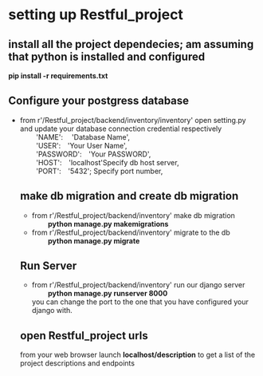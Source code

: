 # setting up Restful_project 
  ## install all the project dependecies; am assuming that python is installed and configured 
**pip install -r requirements.txt**
 ## Configure your postgress database
- from r'/Restful_project/backend/inventory/inventory' open setting.py and update your database connection credential respectively \
      &emsp;&emsp;  'NAME': &emsp;'Database Name', \
      &emsp;&emsp;  'USER':&emsp;'Your User Name', \
       &emsp;&emsp; 'PASSWORD':&emsp;'Your PASSWORD', \
       &emsp;&emsp; 'HOST':&emsp;'localhost'Specify db host server, \
       &emsp;&emsp; 'PORT':&emsp;'5432'; Specify port number, 
   ## make db migration and create db migration
   - from r'/Restful_project/backend/inventory' make db migration \
   &emsp;&emsp; **python manage.py makemigrations**
   - from r'/Restful_project/backend/inventory' migrate to the db \
  &emsp;&emsp;  **python manage.py migrate**
  ## Run Server
  - from r'/Restful_project/backend/inventory'  run our django server \
  &emsp;&emsp;  **python manage.py runserver 8000** \
  you can change the port to the one that you have configured your django with.
  ## open Restful_project urls
  from your web browser launch **localhost/description** to get a list of the project descriptions and endpoints
  

